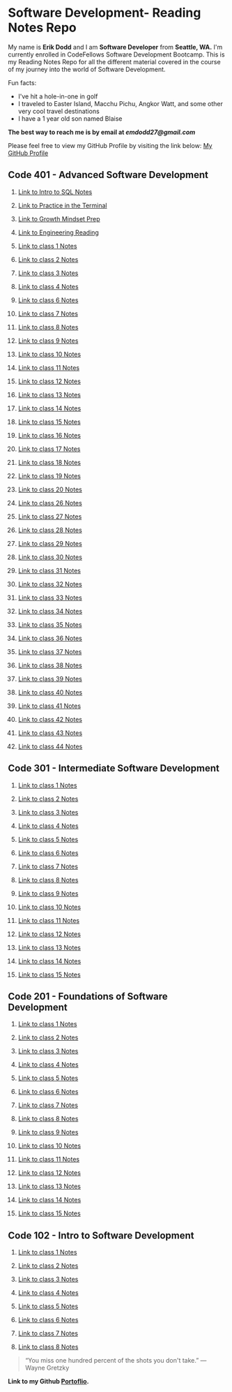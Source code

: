 # Software Development- Reading Notes Repo

My name is **Erik Dodd** and I am **Software Developer** from **Seattle, WA.** I'm currently enrolled in CodeFellows Software Development Bootcamp. This is my Reading Notes Repo for all the different material covered in the course of my journey into the world of Software Development.

Fun facts:

- I've hit a hole-in-one in golf
- I traveled to Easter Island, Macchu Pichu, Angkor Watt, and some other very cool travel destinations
- I have a 1 year old son named Blaise

**The best way to reach me is by email at _emdodd27@gmail.com_**

Please feel free to view my GitHub Profile by visiting the link below:
[My GitHub Profile](https://github.com/ErikDodd)

## **Code 401 - Advanced Software Development**

1. [Link to Intro to SQL Notes](https://erikdodd.github.io/reading-notes/401preworksql)

2. [Link to Practice in the Terminal](https://erikdodd.github.io/reading-notes/401preworkterminal)

3. [Link to Growth Mindset Prep](https://erikdodd.github.io/reading-notes/401preworkgrowth)

4. [Link to Engineering Reading](https://erikdodd.github.io/reading-notes/401preworkengineering)

5. [Link to class 1 Notes](https://erikdodd.github.io/reading-notes/401class1)

6. [Link to class 2 Notes](https://erikdodd.github.io/reading-notes/401class2)

7. [Link to class 3 Notes](https://erikdodd.github.io/reading-notes/401class3)

8. [Link to class 4 Notes](https://erikdodd.github.io/reading-notes/401class4)

9. [Link to class 6 Notes](https://erikdodd.github.io/reading-notes/401class6)

10. [Link to class 7 Notes](https://erikdodd.github.io/reading-notes/401class7)

11. [Link to class 8 Notes](https://erikdodd.github.io/reading-notes/401class8)

12. [Link to class 9 Notes](https://erikdodd.github.io/reading-notes/401class9)

13. [Link to class 10 Notes](https://erikdodd.github.io/reading-notes/401class10)

14. [Link to class 11 Notes](https://erikdodd.github.io/reading-notes/401class11)

15. [Link to class 12 Notes](https://erikdodd.github.io/reading-notes/401class12)

16. [Link to class 13 Notes](https://erikdodd.github.io/reading-notes/401class13)

17. [Link to class 14 Notes](https://erikdodd.github.io/reading-notes/401class14) 

18. [Link to class 15 Notes](https://erikdodd.github.io/reading-notes/401class15)

19. [Link to class 16 Notes](https://erikdodd.github.io/reading-notes/401class16)

20. [Link to class 17 Notes](https://erikdodd.github.io/reading-notes/401class17)

21. [Link to class 18 Notes](https://erikdodd.github.io/reading-notes/401class18)

22. [Link to class 19 Notes](https://erikdodd.github.io/reading-notes/401class19)

23. [Link to class 20 Notes](https://erikdodd.github.io/reading-notes/401class20)

24. [Link to class 26 Notes](https://erikdodd.github.io/reading-notes/401class26)

25. [Link to class 27 Notes](https://erikdodd.github.io/reading-notes/401class27)

26. [Link to class 28 Notes](https://erikdodd.github.io/reading-notes/401class28)

27. [Link to class 29 Notes](https://erikdodd.github.io/reading-notes/401class29)

28. [Link to class 30 Notes](https://erikdodd.github.io/reading-notes/401class30)

29. [Link to class 31 Notes](https://erikdodd.github.io/reading-notes/401class31)

30. [Link to class 32 Notes](https://erikdodd.github.io/reading-notes/401class32)

31. [Link to class 33 Notes](https://erikdodd.github.io/reading-notes/401class33)

32. [Link to class 34 Notes](https://erikdodd.github.io/reading-notes/401class34)

33. [Link to class 35 Notes](https://erikdodd.github.io/reading-notes/401class35)

34. [Link to class 36 Notes](https://erikdodd.github.io/reading-notes/401class36)

35. [Link to class 37 Notes](https://erikdodd.github.io/reading-notes/401class37)

36. [Link to class 38 Notes](https://erikdodd.github.io/reading-notes/401class38)

37. [Link to class 39 Notes](https://erikdodd.github.io/reading-notes/401class39)

38. [Link to class 40 Notes](https://erikdodd.github.io/reading-notes/401class40)

39. [Link to class 41 Notes](https://erikdodd.github.io/reading-notes/401class41)

40. [Link to class 42 Notes](https://erikdodd.github.io/reading-notes/401class42)

41. [Link to class 43 Notes](https://erikdodd.github.io/reading-notes/401class43)

42. [Link to class 44 Notes](https://erikdodd.github.io/reading-notes/401class44)

## **Code 301 - Intermediate Software Development**

1. [Link to class 1 Notes](https://erikdodd.github.io/reading-notes/301class1)

2. [Link to class 2 Notes](https://erikdodd.github.io/reading-notes/301class2)

3. [Link to class 3 Notes](https://erikdodd.github.io/reading-notes/301class3)

4. [Link to class 4 Notes](https://erikdodd.github.io/reading-notes/301class4)

5. [Link to class 5 Notes](https://erikdodd.github.io/reading-notes/301class5)

6. [Link to class 6 Notes](https://erikdodd.github.io/reading-notes/301class6)

7. [Link to class 7 Notes](https://erikdodd.github.io/reading-notes/301class7)

8. [Link to class 8 Notes](https://erikdodd.github.io/reading-notes/301class8)

9. [Link to class 9 Notes](https://erikdodd.github.io/reading-notes/301class9)

10. [Link to class 10 Notes](https://erikdodd.github.io/reading-notes/301class10)

11. [Link to class 11 Notes](https://erikdodd.github.io/reading-notes/301class11)

12. [Link to class 12 Notes](https://erikdodd.github.io/reading-notes/301class12)

13. [Link to class 13 Notes](https://erikdodd.github.io/reading-notes/301class13)

14. [Link to class 14 Notes](https://erikdodd.github.io/reading-notes/301class14)

15. [Link to class 15 Notes](https://erikdodd.github.io/reading-notes/301class15)

## **Code 201 - Foundations of Software Development**

1. [Link to class 1 Notes](https://erikdodd.github.io/reading-notes/201class1)

2. [Link to class 2 Notes](https://erikdodd.github.io/reading-notes/201class2)

3. [Link to class 3 Notes](https://erikdodd.github.io/reading-notes/201class3)

4. [Link to class 4 Notes](https://erikdodd.github.io/reading-notes/201class4)

5. [Link to class 5 Notes](https://erikdodd.github.io/reading-notes/201class5)

6. [Link to class 6 Notes](https://erikdodd.github.io/reading-notes/201class6)

7. [Link to class 7 Notes](https://erikdodd.github.io/reading-notes/201class7)

8. [Link to class 8 Notes](https://erikdodd.github.io/reading-notes/201class8)

9. [Link to class 9 Notes](https://erikdodd.github.io/reading-notes/201class9)

10. [Link to class 10 Notes](https://erikdodd.github.io/reading-notes/201class10)

11. [Link to class 11 Notes](https://erikdodd.github.io/reading-notes/201class11)

12. [Link to class 12 Notes](https://erikdodd.github.io/reading-notes/201class12)

13. [Link to class 13 Notes](https://erikdodd.github.io/reading-notes/201class13)

14. [Link to class 14 Notes](https://erikdodd.github.io/reading-notes/201class14)

15. [Link to class 15 Notes](https://erikdodd.github.io/reading-notes/201class15)

## **Code 102 - Intro to Software Development**

1. [Link to class 1 Notes](https://erikdodd.github.io/reading-notes/class1)

2. [Link to class 2 Notes](https://erikdodd.github.io/reading-notes/class2)

3. [Link to class 3 Notes](https://erikdodd.github.io/reading-notes/class3)

4. [Link to class 4 Notes](https://erikdodd.github.io/reading-notes/class4)

5. [Link to class 5 Notes](https://erikdodd.github.io/reading-notes/class5)

6. [Link to class 6 Notes](https://erikdodd.github.io/reading-notes/class6)

7. [Link to class 7 Notes](https://erikdodd.github.io/reading-notes/class7)

8. [Link to class 8 Notes](https://erikdodd.github.io/reading-notes/class8)

> “You miss one hundred percent of the shots you don't take.”
― Wayne Gretzky

**Link to my Github [Portoflio](https://github.com/ErikDodd/).**
